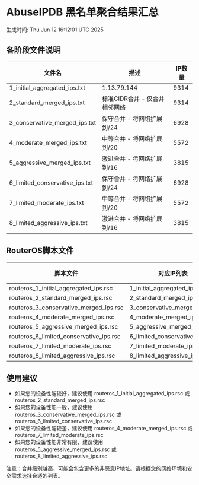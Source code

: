 # AbuseIPDB 黑名单聚合结果汇总
生成时间: Thu Jun 12 16:12:01 UTC 2025

## 各阶段文件说明

| 文件名 | 描述 | IP数量 |
|--------|------|--------|
| 1_initial_aggregated_ips.txt | 1.13.79.144 | 9314 |
| 2_standard_merged_ips.txt | 标准CIDR合并 - 仅合并相邻网络 | 9314 |
| 3_conservative_merged_ips.txt | 保守合并 - 将网络扩展到/24 | 6928 |
| 4_moderate_merged_ips.txt | 中等合并 - 将网络扩展到/20 | 5572 |
| 5_aggressive_merged_ips.txt | 激进合并 - 将网络扩展到/16 | 3815 |
| 6_limited_conservative_ips.txt | 保守合并 - 将网络扩展到/24 | 6928 |
| 7_limited_moderate_ips.txt | 中等合并 - 将网络扩展到/20 | 5572 |
| 8_limited_aggressive_ips.txt | 激进合并 - 将网络扩展到/16 | 3815 |

## RouterOS脚本文件

| 脚本文件 | 对应IP列表 | IP数量 |
|----------|------------|--------|
| routeros_1_initial_aggregated_ips.rsc | 1_initial_aggregated_ips.txt | 9314 |
| routeros_2_standard_merged_ips.rsc | 2_standard_merged_ips.txt | 9314 |
| routeros_3_conservative_merged_ips.rsc | 3_conservative_merged_ips.txt | 6928 |
| routeros_4_moderate_merged_ips.rsc | 4_moderate_merged_ips.txt | 5572 |
| routeros_5_aggressive_merged_ips.rsc | 5_aggressive_merged_ips.txt | 3815 |
| routeros_6_limited_conservative_ips.rsc | 6_limited_conservative_ips.txt | 6928 |
| routeros_7_limited_moderate_ips.rsc | 7_limited_moderate_ips.txt | 5572 |
| routeros_8_limited_aggressive_ips.rsc | 8_limited_aggressive_ips.txt | 3815 |

## 使用建议

- 如果您的设备性能较好，建议使用 routeros_1_initial_aggregated_ips.rsc 或 routeros_2_standard_merged_ips.rsc
- 如果您的设备性能一般，建议使用 routeros_3_conservative_merged_ips.rsc 或 routeros_6_limited_conservative_ips.rsc
- 如果您的设备性能较差，建议使用 routeros_4_moderate_merged_ips.rsc 或 routeros_7_limited_moderate_ips.rsc
- 如果您的设备性能非常有限，建议使用 routeros_5_aggressive_merged_ips.rsc 或 routeros_8_limited_aggressive_ips.rsc

注意：合并级别越高，可能会包含更多的非恶意IP地址。请根据您的网络环境和安全需求选择合适的列表。

